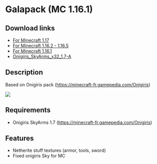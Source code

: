 # Galapack (MC 1.16.1)
## Download links
- [For Minecraft 1.17](https://github.com/galathil/Galapack/releases/download/1.3.0/Galapack_1.3.0.zip)
- [For Minecraft 1.16.2 - 1.16.5](https://github.com/galathil/Galapack/releases/download/1.2.0/Galapack_1.2.0.zip)
- [For Minecraft 1.16.1](https://github.com/galathil/Galapack/releases/download/1.1.0/Galapack_1.1.0.zip)
- [Onigiris_SkyArms_x32_1.7-A](https://github.com/galathil/Galapack/releases/download/1.1.0/Onigiris_SkyArms_x32_1.7-A.zip)

## Description
Based on Onigiris pack (https://minecraft-fr.gamepedia.com/Onigiris)

![](https://static.galathil.fr/img/github/galapack.png)

## Requirements
- Onigiris SkyArms 1.7 (https://minecraft-fr.gamepedia.com/Onigiris)

## Features

- Netherite stuff textures (armor, tools, sword)
- Fixed onigiris Sky for MC
